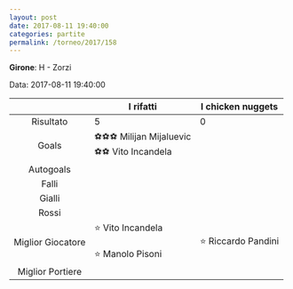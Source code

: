 ```yaml
---
layout: post
date: 2017-08-11 19:40:00
categories: partite
permalink: /torneo/2017/158
---
```

**Girone**: H - Zorzi

Data: 2017-08-11 19:40:00

| | I rifatti | I chicken nuggets |
|:-----:|-----|-----|
Risultato|5|0
Goals|⚽⚽⚽ Milijan Mijaluevic<br/>⚽⚽ Vito Incandela|
Autogoals||
Falli||
Gialli||
Rossi||
Miglior Giocatore|⭐ Vito Incandela<br/><br/>⭐ Manolo Pisoni<br/>|⭐ Riccardo Pandini <br/>
Miglior Portiere||